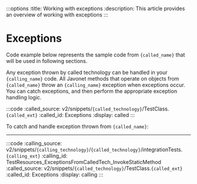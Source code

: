 :::options
:title: Working with exceptions
:description: This article provides an overview of working with exceptions
:::

# Exceptions
  
Code example below represents the sample code from `{called_name}` that will be used in following sections.  

Any exception thrown by called technology can be handled in your `{calling_name}` code. All Javonet methods that operate on objects from `{called_name}` throw an `{calling_name}` exception when exceptions occur. You can catch exceptions, and then perform the appropriate exception handling logic.  

:::code 
:called_source: v2/snippets/`{called_technology}`/TestClass.`{called_ext}`
:called_id: Exceptions
:display: called
:::
    
To catch and handle exception thrown from `{called_name}`:  
  
----  
  
:::code 
:calling_source: v2/snippets/`{calling_technology}`/`{called_technology}`/integrationTests.`{calling_ext}`
:calling_id: TestResources_ExceptionsFromCalledTech_InvokeStaticMethod
:called_source: v2/snippets/`{called_technology}`/TestClass.`{called_ext}`
:called_id: Exceptions
:display: calling
:::
